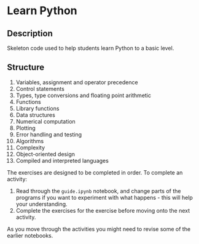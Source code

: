 # Learn Python

## Description

Skeleton code used to help students learn Python to a basic level.

## Structure

1. Variables, assignment and operator precedence
2. Control statements
3. Types, type conversions and floating point arithmetic
4. Functions
5. Library functions
6. Data structures
7. Numerical computation
8. Plotting
9. Error handling and testing
10. Algorithms
11. Complexity
12. Object-oriented design
13. Compiled and interpreted languages

The exercises are designed to be completed in order. To complete an activity:

1. Read through the ```guide.ipynb``` notebook, and change parts of the programs if you want to experiment with what happens - this will help your understanding.
2. Complete the exercises for the exercise before moving onto the next activity.

As you move through the activities you might need to revise some of the earlier notebooks.